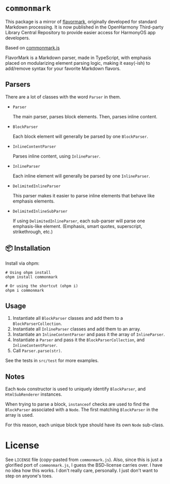 # `commonmark`

This package is a mirror of [flavormark](https://github.com/AnyhowStep/flavormark), originally developed for standard
Markdown processing. It is now published in
the OpenHarmony Third-party Library Central Repository to provide easier access for HarmonyOS app developers.

Based on [commonmark.js](https://github.com/commonmark/commonmark.js)

FlavorMark is a Markdown parser, made in TypeScript, with emphasis placed on modularizing
element parsing logic, making it easy(-ish) to add/remove syntax for your favorite Markdown flavors.

## Parsers

There are a lot of classes with the word `Parser` in them.

+ `Parser`

  The main parser, parses block elements. Then, parses inline content.

+ `BlockParser`

  Each block element will generally be parsed by one `BlockParser`.

+ `InlineContentParser`

  Parses inline content, using `InlineParser`.

+ `InlineParser`

  Each inline element will generally be parsed by one `InlineParser`.

+ `DelimitedInlineParser`

  This parser makes it easier to parse inline elements that behave like emphasis
  elements.

+ `DelimitedInlineSubParser`

  If using `DelimitedInlineParser`, each sub-parser will parse one emphasis-like
  element. (Emphasis, smart quotes, superscript, strikethrough, etc.)

## 📦 Installation

Install via ohpm:

```
# Using ohpm install
ohpm install commonmark

# Or using the shortcut (ohpm i)
ohpm i commonmark
```

## Usage

1. Instantiate all `BlockParser` classes and add them to a `BlockParserCollection`.
2. Instantiate all `InlineParser` classes and add them to an array.
3. Instantiate an `InlineContentParser` and pass it the array of `InlineParser`.
4. Instantiate a `Parser` and pass it the `BlockParserCollection`, and `InlineContentParser`.
5. Call `Parser.parse(str)`.

See the tests in `src/test` for more examples.

## Notes

Each `Node` constructor is used to uniquely identify `BlockParser`, and `HtmlSubRenderer`
instances.

When trying to parse a block, `instanceof` checks are used to find the `BlockParser`
associated with a `Node`. The first matching `BlockParser` in the array is used.

For this reason, each unique block type should have its own `Node` sub-class.

# License

See `LICENSE` file (copy-pasted from `commonmark.js`).
Also, since this is just a glorified port of `commonmark.js`,
I guess the BSD-license carries over. I have no idea how this works. I don't really
care, personally. I just don't want to step on anyone's toes.
